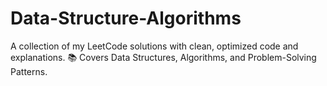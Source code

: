 # Data-Structure-Algorithms
 A collection of my LeetCode solutions with clean, optimized code and explanations. 📚 Covers Data Structures, Algorithms, and Problem-Solving Patterns.
